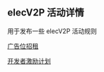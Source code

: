 ## elecV2P 活动详情

用于发布一些 elecV2P 活动规则

[广告位招租](https://github.com/elecV2/elecV2P-dei/blob/master/information/广告位招租.md)

[开发者激励计划](https://github.com/elecV2/elecV2P-dei/blob/master/information/开发者激励计划.md)